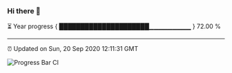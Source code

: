 ### Hi there 👋

⏳ Year progress { █████████████████████▁▁▁▁▁▁▁▁▁ } 72.00 %

---

⏰ Updated on Sun, 20 Sep 2020 12:11:31 GMT

![Progress Bar CI](https://github.com/liununu/liununu/workflows/Progress%20Bar%20CI/badge.svg)
